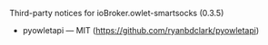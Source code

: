 Third-party notices for ioBroker.owlet-smartsocks (0.3.5)

- pyowletapi — MIT (https://github.com/ryanbdclark/pyowletapi)
